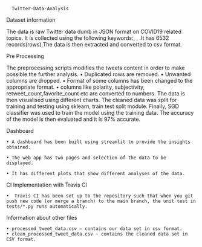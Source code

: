 ﻿      Twitter-Data-Analysis


Dataset information

The data is raw Twitter data dumb in JSON format on COVID19 related topics. It is collected using the following keywords:, , .It has 6532 records(rows).The data is then extracted and converted to csv format.

Pre Processing

The preprocessing scripts modifies the tweets content in order to make possible the further analysis.
    • Duplicated rows are removed.
    • Unwanted columns are dropped.
    • Format of some columns has been changed to the appropriate format.
    • columns like polarity, subjectivity, retweet_count,favorite_count etc are converted to numbers.
The data is then visualised using different charts. The cleaned data was split for training and testing using sklearn, train test split module. Finally, SGD classifier was used to train the model using the training data. The accuracy of the model is then evaluated and it is 97% accurate.

Dashboard

    • A dashboard has been built using streamlit to provide the insights        obtained.

    • The web app has two pages and selection of the data to be displayed. 
      
    • It has different plots that show different analyses of the data.

CI Implementation with Travis CI

    •  Travis CI has been set up to the repository such that when you git push new code (or merge a branch) to the main branch, the unit test in tests/*.py runs automatically.

Information about other files

    • processed_tweet_data.csv – contains our data set in csv format.
    • clean_processed_tweet_data.csv - contains the cleaned data set in CSV format.

